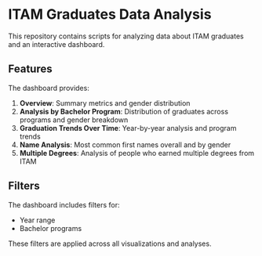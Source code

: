 # ITAM Graduates Data Analysis

This repository contains scripts for analyzing data about ITAM graduates and an interactive dashboard.

## Features

The dashboard provides:

1. **Overview**: Summary metrics and gender distribution
2. **Analysis by Bachelor Program**: Distribution of graduates across programs and gender breakdown
3. **Graduation Trends Over Time**: Year-by-year analysis and program trends
4. **Name Analysis**: Most common first names overall and by gender
5. **Multiple Degrees**: Analysis of people who earned multiple degrees from ITAM


## Filters

The dashboard includes filters for:
- Year range
- Bachelor programs

These filters are applied across all visualizations and analyses. 
